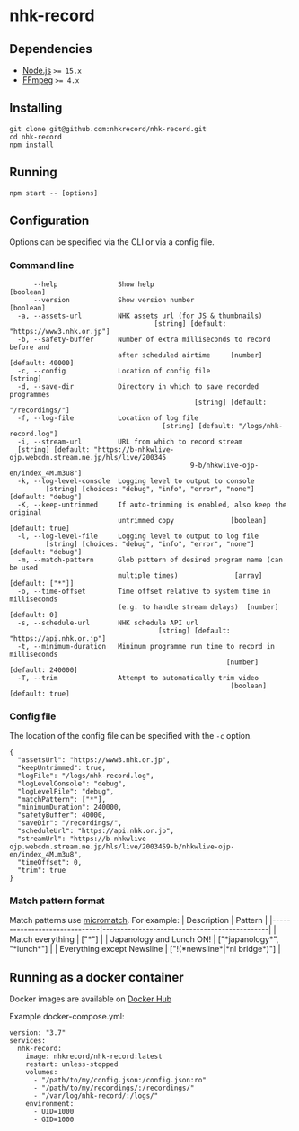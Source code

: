 # nhk-record

## Dependencies

- [Node.js](https://github.com/nodejs/node) `>= 15.x`
- [FFmpeg](https://github.com/FFmpeg/FFmpeg) `>= 4.x`

## Installing

```
git clone git@github.com:nhkrecord/nhk-record.git
cd nhk-record
npm install
```

## Running

```
npm start -- [options]
```

## Configuration

Options can be specified via the CLI or via a config file.

### Command line

```
      --help               Show help                                   [boolean]
      --version            Show version number                         [boolean]
  -a, --assets-url         NHK assets url (for JS & thumbnails)
                                    [string] [default: "https://www3.nhk.or.jp"]
  -b, --safety-buffer      Number of extra milliseconds to record before and
                           after scheduled airtime     [number] [default: 40000]
  -c, --config             Location of config file                      [string]
  -d, --save-dir           Directory in which to save recorded programmes
                                              [string] [default: "/recordings/"]
  -f, --log-file           Location of log file
                                      [string] [default: "/logs/nhk-record.log"]
  -i, --stream-url         URL from which to record stream
  [string] [default: "https://b-nhkwlive-ojp.webcdn.stream.ne.jp/hls/live/200345
                                             9-b/nhkwlive-ojp-en/index_4M.m3u8"]
  -k, --log-level-console  Logging level to output to console
         [string] [choices: "debug", "info", "error", "none"] [default: "debug"]
  -K, --keep-untrimmed     If auto-trimming is enabled, also keep the original
                           untrimmed copy              [boolean] [default: true]
  -l, --log-level-file     Logging level to output to log file
         [string] [choices: "debug", "info", "error", "none"] [default: "debug"]
  -m, --match-pattern      Glob pattern of desired program name (can be used
                           multiple times)              [array] [default: ["*"]]
  -o, --time-offset        Time offset relative to system time in milliseconds
                           (e.g. to handle stream delays)  [number] [default: 0]
  -s, --schedule-url       NHK schedule API url
                                     [string] [default: "https://api.nhk.or.jp"]
  -t, --minimum-duration   Minimum programme run time to record in milliseconds
                                                      [number] [default: 240000]
  -T, --trim               Attempt to automatically trim video
                                                       [boolean] [default: true]
```

### Config file

The location of the config file can be specified with the `-c` option.

```
{
  "assetsUrl": "https://www3.nhk.or.jp",
  "keepUntrimmed": true,
  "logFile": "/logs/nhk-record.log",
  "logLevelConsole": "debug",
  "logLevelFile": "debug",
  "matchPattern": ["*"],
  "minimumDuration": 240000,
  "safetyBuffer": 40000,
  "saveDir": "/recordings/",
  "scheduleUrl": "https://api.nhk.or.jp",
  "streamUrl": "https://b-nhkwlive-ojp.webcdn.stream.ne.jp/hls/live/2003459-b/nhkwlive-ojp-en/index_4M.m3u8",
  "timeOffset": 0,
  "trim": true
}
```

### Match pattern format

Match patterns use [micromatch](https://github.com/micromatch/micromatch). For example:
| Description                  | Pattern                                      |
|------------------------------|----------------------------------------------|
| Match everything             | ["\*"]                                       |
| Japanology and Lunch ON!     | ["\*japanology\*", "\*lunch\*"]              |
| Everything except Newsline   | ["!(\*newsline\*\|\*nl bridge\*)"]           |

## Running as a docker container

Docker images are available on [Docker Hub](https://hub.docker.com/r/nhkrecord/nhk-record)

Example docker-compose.yml:

```
version: "3.7"
services:
  nhk-record:
    image: nhkrecord/nhk-record:latest
    restart: unless-stopped
    volumes:
      - "/path/to/my/config.json:/config.json:ro"
      - "/path/to/my/recordings/:/recordings/"
      - "/var/log/nhk-record/:/logs/"
    environment:
      - UID=1000
      - GID=1000
```
